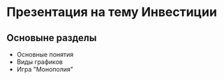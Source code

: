 #  Презентация на тему Инвестиции  
## Основыне разделы  
- Основные понятия
- Виды графиков
- Игра "Монополия"
